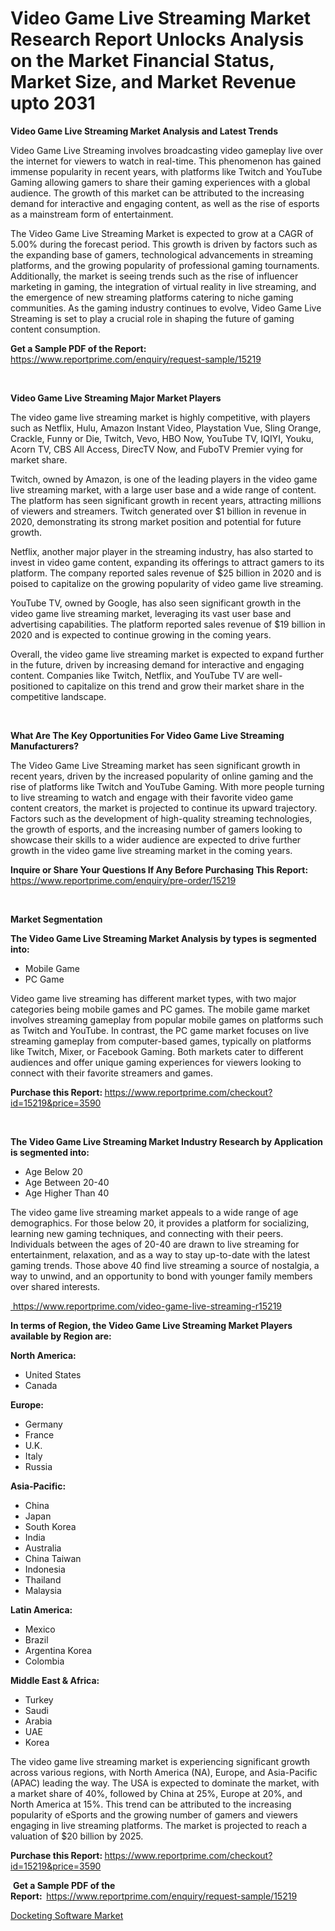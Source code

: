 <p><h1>Video Game Live Streaming Market Research Report Unlocks Analysis on the Market Financial Status, Market Size, and Market Revenue upto 2031</h1></p><p><strong>Video Game Live Streaming Market Analysis and Latest Trends</strong></p>
<p><p>Video Game Live Streaming involves broadcasting video gameplay live over the internet for viewers to watch in real-time. This phenomenon has gained immense popularity in recent years, with platforms like Twitch and YouTube Gaming allowing gamers to share their gaming experiences with a global audience. The growth of this market can be attributed to the increasing demand for interactive and engaging content, as well as the rise of esports as a mainstream form of entertainment.</p><p>The Video Game Live Streaming Market is expected to grow at a CAGR of 5.00% during the forecast period. This growth is driven by factors such as the expanding base of gamers, technological advancements in streaming platforms, and the growing popularity of professional gaming tournaments. Additionally, the market is seeing trends such as the rise of influencer marketing in gaming, the integration of virtual reality in live streaming, and the emergence of new streaming platforms catering to niche gaming communities. As the gaming industry continues to evolve, Video Game Live Streaming is set to play a crucial role in shaping the future of gaming content consumption.</p></p>
<p><strong>Get a Sample PDF of the Report:&nbsp;</strong> <a href="https://www.reportprime.com/enquiry/request-sample/15219">https://www.reportprime.com/enquiry/request-sample/15219</a></p>
<p>&nbsp;</p>
<p><strong>Video Game Live Streaming Major Market Players</strong></p>
<p><p>The video game live streaming market is highly competitive, with players such as Netflix, Hulu, Amazon Instant Video, Playstation Vue, Sling Orange, Crackle, Funny or Die, Twitch, Vevo, HBO Now, YouTube TV, IQIYI, Youku, Acorn TV, CBS All Access, DirecTV Now, and FuboTV Premier vying for market share.</p><p>Twitch, owned by Amazon, is one of the leading players in the video game live streaming market, with a large user base and a wide range of content. The platform has seen significant growth in recent years, attracting millions of viewers and streamers. Twitch generated over $1 billion in revenue in 2020, demonstrating its strong market position and potential for future growth.</p><p>Netflix, another major player in the streaming industry, has also started to invest in video game content, expanding its offerings to attract gamers to its platform. The company reported sales revenue of $25 billion in 2020 and is poised to capitalize on the growing popularity of video game live streaming.</p><p>YouTube TV, owned by Google, has also seen significant growth in the video game live streaming market, leveraging its vast user base and advertising capabilities. The platform reported sales revenue of $19 billion in 2020 and is expected to continue growing in the coming years.</p><p>Overall, the video game live streaming market is expected to expand further in the future, driven by increasing demand for interactive and engaging content. Companies like Twitch, Netflix, and YouTube TV are well-positioned to capitalize on this trend and grow their market share in the competitive landscape.</p></p>
<p>&nbsp;</p>
<p><strong>What Are The Key Opportunities For Video Game Live Streaming Manufacturers?</strong></p>
<p><p>The Video Game Live Streaming market has seen significant growth in recent years, driven by the increased popularity of online gaming and the rise of platforms like Twitch and YouTube Gaming. With more people turning to live streaming to watch and engage with their favorite video game content creators, the market is projected to continue its upward trajectory. Factors such as the development of high-quality streaming technologies, the growth of esports, and the increasing number of gamers looking to showcase their skills to a wider audience are expected to drive further growth in the video game live streaming market in the coming years.</p></p>
<p><strong>Inquire or Share Your Questions If Any Before Purchasing This Report:</strong> <a href="https://www.reportprime.com/enquiry/pre-order/15219">https://www.reportprime.com/enquiry/pre-order/15219</a></p>
<p>&nbsp;</p>
<p><strong>Market Segmentation</strong></p>
<p><strong>The Video Game Live Streaming Market Analysis by types is segmented into:</strong></p>
<p><ul><li>Mobile Game</li><li>PC Game</li></ul></p>
<p><p>Video game live streaming has different market types, with two major categories being mobile games and PC games. The mobile game market involves streaming gameplay from popular mobile games on platforms such as Twitch and YouTube. In contrast, the PC game market focuses on live streaming gameplay from computer-based games, typically on platforms like Twitch, Mixer, or Facebook Gaming. Both markets cater to different audiences and offer unique gaming experiences for viewers looking to connect with their favorite streamers and games.</p></p>
<p><strong>Purchase this Report:&nbsp;</strong><a href="https://www.reportprime.com/checkout?id=15219&price=3590">https://www.reportprime.com/checkout?id=15219&price=3590</a></p>
<p>&nbsp;</p>
<p><strong>The Video Game Live Streaming Market Industry Research by Application is segmented into:</strong></p>
<p><ul><li>Age Below 20</li><li>Age Between 20-40</li><li>Age Higher Than 40</li></ul></p>
<p><p>The video game live streaming market appeals to a wide range of age demographics. For those below 20, it provides a platform for socializing, learning new gaming techniques, and connecting with their peers. Individuals between the ages of 20-40 are drawn to live streaming for entertainment, relaxation, and as a way to stay up-to-date with the latest gaming trends. Those above 40 find live streaming a source of nostalgia, a way to unwind, and an opportunity to bond with younger family members over shared interests.</p></p>
<p><a href="https://www.reportprime.com/video-game-live-streaming-r15219">&nbsp;https://www.reportprime.com/video-game-live-streaming-r15219</a></p>
<p><strong>In terms of Region, the Video Game Live Streaming Market Players available by Region are:</strong></p>
<p>
    <p> <strong> North America: </strong>
        <ul>
            <li>United States</li>
            <li>Canada</li>
        </ul>
        </p> 
    <p> <strong> Europe: </strong>
        <ul>
            <li>Germany</li>
            <li>France</li>
            <li>U.K.</li>
            <li>Italy</li>
            <li>Russia</li>
        </ul>
        </p> 
    <p> <strong> Asia-Pacific: </strong>
        <ul>
            <li>China</li>
            <li>Japan</li>
            <li>South Korea</li>
            <li>India</li>
            <li>Australia</li>
            <li>China Taiwan</li>
            <li>Indonesia</li>
            <li>Thailand</li>
            <li>Malaysia</li>
        </ul>
        </p> 
    <p> <strong> Latin America: </strong>
        <ul>
            <li>Mexico</li>
            <li>Brazil</li>
            <li>Argentina Korea</li>
            <li>Colombia</li>
        </ul>
        </p> 
    <p> <strong> Middle East & Africa: </strong>
        <ul>
            <li>Turkey</li>
            <li>Saudi</li>
            <li>Arabia</li>
            <li>UAE</li>
            <li>Korea</li>
        </ul>
    </p>
    </p>
<p><p>The video game live streaming market is experiencing significant growth across various regions, with North America (NA), Europe, and Asia-Pacific (APAC) leading the way. The USA is expected to dominate the market, with a market share of 40%, followed by China at 25%, Europe at 20%, and North America at 15%. This trend can be attributed to the increasing popularity of eSports and the growing number of gamers and viewers engaging in live streaming platforms. The market is projected to reach a valuation of $20 billion by 2025.</p></p>
<p><strong>Purchase this Report: </strong><a href="https://www.reportprime.com/checkout?id=15219&price=3590">https://www.reportprime.com/checkout?id=15219&price=3590</a></p>
<p>&nbsp;<strong>Get a Sample PDF of the Report:&nbsp;&nbsp;</strong><a href="https://www.reportprime.com/enquiry/request-sample/15219">https://www.reportprime.com/enquiry/request-sample/15219</a></p>
<p><strong></strong></p>
<p><p><a href="https://github.com/JameTravis/Market-Research-Report-List-6/blob/main/docketing-software-market.md">Docketing Software Market</a></p></p>